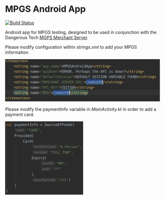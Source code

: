 # MPGS Android App

[![Build Status](https://travis-ci.com/dangeroustech/MPGSAndroidApp.svg?branch=master)](https://travis-ci.com/dangeroustech/MPGSAndroidApp)

Android app for MPGS testing, designed to be used in conjunction with the Dangerous Tech [MGPS Merchant Server](https://github.com/dangeroustech/MPGSMerchantServer).

Please modify configuration within _strings.xml_ to add your MPGS information.

![strings.xml](./docs/strings.xml.png)

Please modify the paymentInfo variable in _MainActivity.kt_ in order to add a payment card.

![paymentInfo](./docs/paymentInfo.png)
